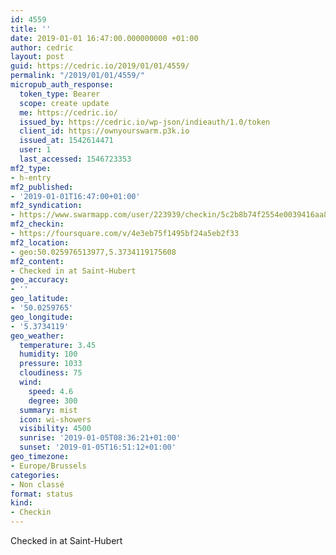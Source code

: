 ```yaml
---
id: 4559
title: ''
date: 2019-01-01 16:47:00.000000000 +01:00
author: cedric
layout: post
guid: https://cedric.io/2019/01/01/4559/
permalink: "/2019/01/01/4559/"
micropub_auth_response:
  token_type: Bearer
  scope: create update
  me: https://cedric.io/
  issued_by: https://cedric.io/wp-json/indieauth/1.0/token
  client_id: https://ownyourswarm.p3k.io
  issued_at: 1542614471
  user: 1
  last_accessed: 1546723353
mf2_type:
- h-entry
mf2_published:
- '2019-01-01T16:47:00+01:00'
mf2_syndication:
- https://www.swarmapp.com/user/223939/checkin/5c2b8b74f2554e0039416aa8
mf2_checkin:
- https://foursquare.com/v/4e3eb75f1495bf24a5eb2f33
mf2_location:
- geo:50.025976513977,5.3734119175608
mf2_content:
- Checked in at Saint-Hubert
geo_accuracy:
- ''
geo_latitude:
- '50.0259765'
geo_longitude:
- '5.3734119'
geo_weather:
  temperature: 3.45
  humidity: 100
  pressure: 1033
  cloudiness: 75
  wind:
    speed: 4.6
    degree: 300
  summary: mist
  icon: wi-showers
  visibility: 4500
  sunrise: '2019-01-05T08:36:21+01:00'
  sunset: '2019-01-05T16:51:12+01:00'
geo_timezone:
- Europe/Brussels
categories:
- Non classé
format: status
kind:
- Checkin
---
```

Checked in at Saint-Hubert